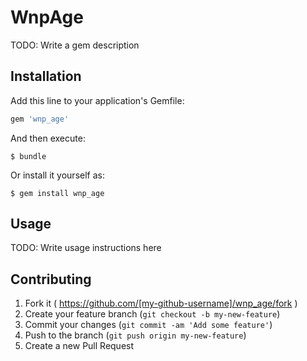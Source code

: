 # WnpAge

TODO: Write a gem description

## Installation

Add this line to your application's Gemfile:

```ruby
gem 'wnp_age'
```

And then execute:

    $ bundle

Or install it yourself as:

    $ gem install wnp_age

## Usage

TODO: Write usage instructions here

## Contributing

1. Fork it ( https://github.com/[my-github-username]/wnp_age/fork )
2. Create your feature branch (`git checkout -b my-new-feature`)
3. Commit your changes (`git commit -am 'Add some feature'`)
4. Push to the branch (`git push origin my-new-feature`)
5. Create a new Pull Request
